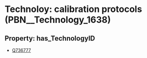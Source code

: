 # Technoloy: __calibration protocols__ (PBN__Technology_1638)

## Property: has_TechnologyID

* [Q736777](Q736777)

